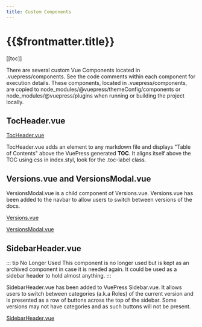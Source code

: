 ```yaml
---
title: Custom Components
---
```


# {{$frontmatter.title}}

<TocHeader />
[[toc]]

There are several custom Vue Components located in .vuepress/components. See the code comments within each component for execution details. These components, located in .vuepress/components, are copied to node_modules/@vuepress/themeConfig/components or node_modules/@vuepress/plugins when running or building the project locally.

## TocHeader.vue

[TocHeader.vue](https://github.com/api3dao/api3-docs/blob/stage/docs/.vuepress/components/TocHeader.vue)

TocHeader.vue adds an element to any markdown file and displays "Table of Contents" above the VuePress generated **TOC**. It aligns itself above the TOC using css in index.styl, look for the .toc-label class.

## Versions.vue and VersionsModal.vue

VersionsModal.vue is a child component of Versions.vue. Versions.vue has been added to the navbar to allow users to switch between versions of the docs.

[Versions.vue](https://github.com/api3dao/api3-docs/blob/stage/docs/.vuepress/components/Versions.vue)

[VersionsModal.vue](https://github.com/api3dao/api3-docs/blob/stage/docs/.vuepress/components/VersionsModal.vue)

## SidebarHeader.vue

::: tip No Longer Used
This component is no longer used but is kept as an archived component in case it is needed again. It could be used as a sidebar header to hold almost anything.
:::

SidebarHeader.vue has been added to VuePress Sidebar.vue. It allows users to switch between categories (a.k.a Roles) of the current version and is presented as a row of buttons across the top of the sidebar. Some versions may not have categories and as such buttons will not be present.

[SidebarHeader.vue](https://github.com/api3dao/api3-docs/blob/stage/docs/.vuepress/components/SidebarHeader.vue)
